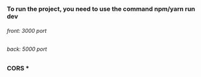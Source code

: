 ### To run the project, you need to use the command npm/yarn run dev
###### front: 3000 port
###### back: 5000 port
### CORS *